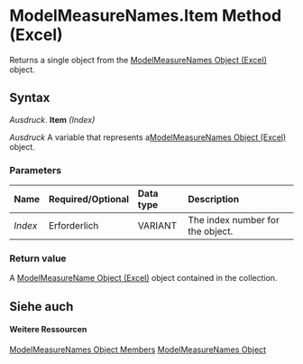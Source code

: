 
# ModelMeasureNames.Item Method (Excel)

Returns a single object from the [ModelMeasureNames Object (Excel)](a4675c29-6c0d-a2fa-3428-280296f4cb59.md) object.


## Syntax

 _Ausdruck_. **Item** _(Index)_

 _Ausdruck_ A variable that represents a[ModelMeasureNames Object (Excel)](a4675c29-6c0d-a2fa-3428-280296f4cb59.md) object.


### Parameters



|**Name**|**Required/Optional**|**Data type**|**Description**|
|:-----|:-----|:-----|:-----|
| _Index_|Erforderlich|VARIANT|The index number for the object.|

### Return value

A [ModelMeasureName Object (Excel)](91151066-7217-d589-63c7-a21431671397.md) object contained in the collection.


## Siehe auch


#### Weitere Ressourcen


[ModelMeasureNames Object Members](http://msdn.microsoft.com/library/afe6837c-ee65-0c99-b77e-8c1219272bda%28Office.15%29.aspx)
[ModelMeasureNames Object](a4675c29-6c0d-a2fa-3428-280296f4cb59.md)